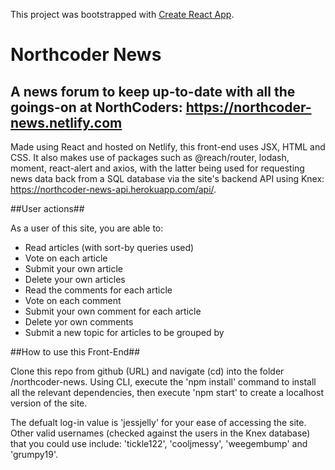 This project was bootstrapped with [Create React App](https://github.com/facebook/create-react-app).

# Northcoder News

## A news forum to keep up-to-date with all the goings-on at NorthCoders: https://northcoder-news.netlify.com

Made using React and hosted on Netlify, this front-end uses JSX, HTML and CSS. It also makes use of packages such as @reach/router, lodash, moment, react-alert and axios, with the latter being used for requesting news data back from a SQL database via the site's backend API using Knex: https://northcoder-news-api.herokuapp.com/api/.

##User actions##

As a user of this site, you are able to:

- Read articles (with sort-by queries used)
- Vote on each article
- Submit your own article
- Delete your own articles
- Read the comments for each article
- Vote on each comment
- Submit your own comment for each article
- Delete yor own comments
- Submit a new topic for articles to be grouped by

##How to use this Front-End##

Clone this repo from github (URL) and navigate (cd) into the folder /northcoder-news. Using CLI, execute the 'npm install' command to install all the relevant dependencies, then execute 'npm start' to create a localhost version of the site.

The defualt log-in value is 'jessjelly' for your ease of accessing the site. Other valid usernames (checked against the users in the Knex database) that you could use include: 'tickle122', 'cooljmessy', 'weegembump' and 'grumpy19'.
